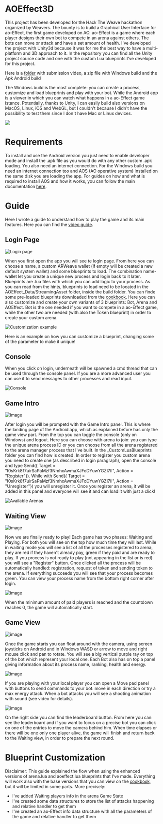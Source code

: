 # AOEffect3D
 This project has been developed for the Hack The Weave hackathon organized by Weavers. The bounty is to build a Graphical User Interface for ao-Effect, the first game developed on AO.
 ao-Effect is a game where each player designs their own bot to compete in an arena against others. The bots can move or attack and have a set amount of health.
 I've developed the project with Unity3d because it was for me the best way to have a multi-platform and 3D approach to it. 
 In the repository you can find all the Unity project source code and one with the custom Lua blueprints I've developed for this project.
 
 Here is a [folder](https://drive.google.com/drive/folders/1zsY9SOOj8xl0AcrZ_pRshSw9njkCCr5-?usp=sharing) with submission video, a zip file with Windows build and the Apk Android build
 
 The Windows build is the most complete: you can create a process, customize and load blueprints and play with your bot. While the Android app is a viewer in which you can watch what happens in a ao-Effect game istance.
 Potentially, thanks to Unity, I can easily build also versions on MacOS, Linux, iOS and WebGL, but I couldn't because I didn't have the possibility to test them since I don't have Mac or Linux devices.
 
 ![](https://github.com/simoamico94/AOEffect3D/assets/17854691/68821ffa-a6a1-4ccb-a97d-bb0260b7644e)

 # Requirements
 To install and use the Android version you just need to enable developer mode and install the .apk file as you would do with any other custom .apk loading. You also need an internet connection.
 For the Windows build you need an internet connection too and AOS (AO operative system) installed on the same disk you are loading the app. For guides on how and what is required to install AOS and how it works, you can follow the main documentation [here](https://cookbook_ao.g8way.io/welcome/getting-started.html).
 
 # Guide
 Here I wrote a guide to understand how to play the game and its main features. Here you can find the [video guide](https://drive.google.com/file/d/1hzPW_a1b0Vmthobt7chmYIzWjY3FyrnM/view?usp=sharing). 
 
 ## Login Page
 ![Login page](https://github.com/simoamico94/AOEffect3D/assets/17854691/441658f7-5673-4cc7-8017-a98337f2505c)
 
 When you first open the app you will see te login page. From here you can choose a name, a custom ARWeave wallet (if empty will be created a new default system wallet) and some blueprints to load. The combination name-wallet let you create a unique new process and login back to it later.
 Blueprints are .lua files with which you can add logic to your process. As you can read from the hints, blueprints to load need to be located in the AOEffect_Data/StreamingAsset folder, inside the build folder. You can finde some pre-loaded blueprints downloaded from the [cookbook](https://cookbook_ao.g8way.io/guides/aos/blueprints/index.html).
 Here you can also customize and create your own variants of 3 blueprints: Bot, Arena and AOEffect. Bot is the one needed if you want to compete in a ao-Effect game, while the other two are needed (with also the Token blueprint) in order to create your custom arena.
 
 ![Customization example](https://github.com/simoamico94/AOEffect3D/assets/17854691/821061d5-0446-4dde-8128-5b01b8519a1d)
 
 Here is an example on how you can customize a blueprint, changing some of the parameter to make it unique!

 ## Console
 When you click on login, underneath will be spawned a cmd thread that can be used through the console panel. If you are a more advanced user you can use it to send messages to other processes and read input.

 ![Console](https://github.com/simoamico94/AOEffect3D/assets/17854691/2b78c633-4965-48da-940d-2ba03dfdaa58)

 ## Game Intro
 ![image](https://github.com/simoamico94/AOEffect3D/assets/17854691/368e9f06-61e1-4217-8ce1-cb5bdaaecfd8)
 
 After login you will be prompetd with the Game Intro panel. This is where the landing page of the Android app, which as explained before has only the game view part. From the top you can toggle the console (only on Windows) and logout.
 Here you can choose with arena to join: you can type the unique arena process ID or you can choose from all the arena registered to the arena manager process that I've built. In the _CustomLuaBlueprints folder you can find how is created.
 In order to register you custom arena you need to create one (as described in login paragraph), open the console and type Send({ Target = "I0sKrk8f7uirSaPaMzf3NmhxAwmaXJFoDYuwYGZl7II", Action = "Register"}). 
 While with Send({ Target = "I0sKrk8f7uirSaPaMzf3NmhxAwmaXJFoDYuwYGZl7II", Action = "Unregister"}) you will unregister it.
 Once you register an arena, it will be added in this panel and everyone will see it and can load it with just a click!

 ![Available Arenas](https://github.com/simoamico94/AOEffect3D/assets/17854691/af4bf922-7fb1-4285-96a8-0db0bd34dda6)

 ## Waiting View 
 ![image](https://github.com/simoamico94/AOEffect3D/assets/17854691/a9ce2468-3d9a-4429-97ff-e7130793f217)

 Now we are finally ready to play! Each game has two phases: Waiting and Playing. For both you will see on the top how much time they will last. While in waiting mode you will see a list of all the processes registered to arena, they are red if they haven't already pay, green if they paid and are ready to play.
 If you process is not ready to play (not appearing in the list or is red) you will see a "Register" button. Once clicked all the process will be automatically handled: registration, request of token and sending token to the arena. If everything succeeds you will see that your process becomes green.
 You can view your process name from the bottom right corner after login.

 ![image](https://github.com/simoamico94/AOEffect3D/assets/17854691/6d75d568-961d-4318-a173-2eca45c4fe74)

 When the minimum amount of paid players is reached and the countdown reaches 0, the game will automatically start.
 
 ## Game View
 ![image](https://github.com/simoamico94/AOEffect3D/assets/17854691/e716e86a-8127-40ca-97ec-c799a57e060f)

 Once the game starts you can float around with the camera, using screen joysticks on Android and in Windows WASD or arrow to move and right mouse click and pan to rotate. You will see a big vertical purple ray on top of the bot which represent your local one.
 Each Bot also has on top a panel giving information about its process name, ranking, health and energy.
 
 ![image](https://github.com/simoamico94/AOEffect3D/assets/17854691/e131d600-38c1-4e37-967b-6d3e73a79bbe)

 If you are playing with your local player you can open a Move pad panel with buttons to send commands to your bot: move in each direction or try a max energy attack.
 When a bot attacks you will see a shooting animation with sound (see video for details).
 
 ![image](https://github.com/simoamico94/AOEffect3D/assets/17854691/b424496e-8b65-4504-a7a2-ba81e485cc40)

 On the right side you can find the leaderboard button. From here you can see the leaderboard and if you want to focus on a precise bot you can click on one of the entries to move the camera behind him.
 When time elapses or there will be one only one player alive, the game will finish and return back to the Waiting view, in order to prepare the next round.

 # Blueprint Customization
 Disclaimer: This guide explained the flow when using the enhanced versions of arena.lua and aoeffect.lua blueprints that I've made. Everything will work also with the base versions that you can view on the [cookbook](https://cookbook_ao.g8way.io/tutorials/bots-and-games/arena-mechanics.html), but it will be limited in some parts.
 More precisely:
 - I've added Waiting players info in the arena Game State
 - I've created some data structures to store the list of attacks happening and relative handler to get them
 - I've created an ao-Effect info data structure with all the parameters of the game and relative handler to get them
 

 

 

 
 
